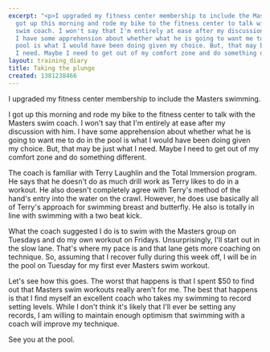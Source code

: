 ```yaml
---
excerpt: "<p>I upgraded my fitness center membership to include the Masters swimming.</p><p>I
  got up this morning and rode my bike to the fitness center to talk with the Masters
  swim coach. I won't say that I'm entirely at ease after my discussion with him.
  I have some apprehension about whether what he is going to want me to do in the
  pool is what I would have been doing given my choice. But, that may be just what
  I need. Maybe I need to get out of my comfort zone and do something different.</p>"
layout: training_diary
title: Taking the plunge
created: 1381238466
---
```

<p>I upgraded my fitness center membership to include the Masters swimming.</p><p>I got up this morning and rode my bike to the fitness center to talk with the Masters swim coach. I won't say that I'm entirely at ease after my discussion with him. I have some apprehension about whether what he is going to want me to do in the pool is what I would have been doing given my choice. But, that may be just what I need. Maybe I need to get out of my comfort zone and do something different.</p><p>The coach is familiar with Terry Laughlin and the Total Immersion program. He says that he doesn't do as much drill work as Terry likes to do in a workout. He also doesn't completely agree with Terry's method of the hand's entry into the water on the crawl. However, he does use basically all of Terry's approach for swimming breast and butterfly. He also is totally in line with swimming with a two beat kick.</p><p>What the coach suggested I do is to swim with the Masters group on Tuesdays and do my own workout on Fridays. Unsurprisingly, I'll start out in the slow lane. That's where my pace is and that lane gets more coaching on technique. So, assuming that I recover fully during this week off, I will be in the pool on Tuesday for my first ever Masters swim workout.</p><p>Let's see how this goes. The worst that happens is that I spent $50 to find out that Masters swim workouts really aren't for me. The best that happens is that I find myself an excellent coach who takes my swimming to record setting levels. While I don't think it's likely that I'll ever be setting any records, I am willing to maintain enough optimism that swimming with a coach will improve my technique.</p><p>See you at the pool.</p>
